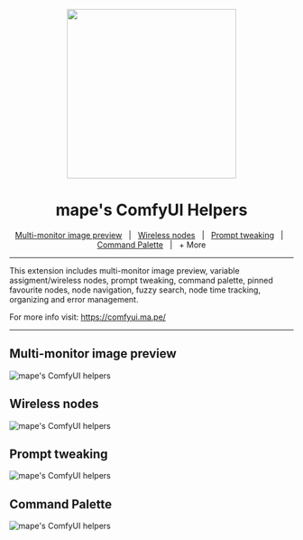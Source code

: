 <p align="center">
    <img src="https://comfyui.ma.pe/logo.svg" style="width: 300px;aspect-ratio: 273/150;"/>
</p>

<h1 align="center">
    mape's ComfyUI Helpers
</h1>
<p align="center">
    <a href="#multi-monitor-image-preview">Multi-monitor image preview</a> &nbsp; | &nbsp; <a href="#wireless-nodes">Wireless nodes</a>  &nbsp; | &nbsp; <a href="#prompt-tweaking">Prompt tweaking</a>  &nbsp; | &nbsp; <a href="#command-palette">Command Palette</a>  &nbsp; | &nbsp; + More
</p>
<hr />

This extension includes multi-monitor image preview, variable assigment/wireless nodes, prompt tweaking, command palette, pinned favourite nodes, node navigation, fuzzy search, node time tracking, organizing and error management.

For more info visit: https://comfyui.ma.pe/

<hr />

## Multi-monitor image preview
![mape's ComfyUI helpers](https://comfyui.ma.pe/readme/imagepreview.png?)

## Wireless nodes
![mape's ComfyUI helpers](https://comfyui.ma.pe/readme/wireless.png?)

## Prompt tweaking
![mape's ComfyUI helpers](https://comfyui.ma.pe/readme/prompt.png?)

## Command Palette
![mape's ComfyUI helpers](https://comfyui.ma.pe/readme/command.png?)
